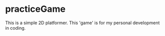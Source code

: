 # practiceGame
This is a simple 2D platformer. This 'game' is for my personal development in coding.
